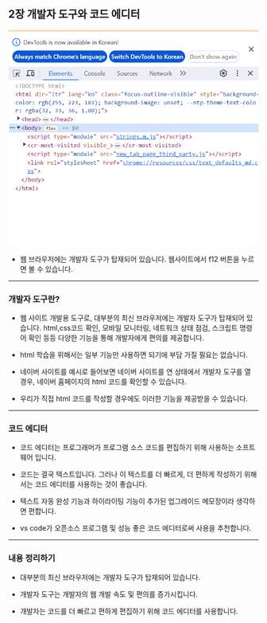 ## 2장 개발자 도구와 코드 에디터

![alt text](image.png)

* 웹 브라우저에는 개발자 도구가 탑재되어 있습니다. 웹사이트에서 f12 버튼을 누르면 볼 수 있습니다.

---

### 개발자 도구란?

* 웹 사이트 개발용 도구로, 대부분의 최신 브라우저에는 개발자 도구가 탑재되어 있습니다. html,css코드 확인, 모바일 모니터링, 네트워크 상태 점검, 스크립트 명령어 확인 등등 다양한 기능을 통해 개발자에게 편의를 제공합니다.

* html 학습을 위해서는 일부 기능만 사용하면 되기에 부담 가질 필요는 없습니다.

* 네이버 사이트를 예시로 들어보면 네이버 사이트를 연 상태에서 개발자 도구를 열 경우, 네이버 홈페이지의 html 코드를 확인할 수 있습니다.

* 우리가 직접 html 코드를 작성할 경우에도 이러한 기능을 제공받을 수 있습니다.

---

### 코드 에디터

* 코드 에디터는 프로그래머가 프로그램 소스 코드를 편집하기 위해 사용하는 소프트웨어 입니다.

* 코드는 결국 텍스트입니다. 그러나 이 텍스트를 더 빠르게, 더 편하게 작성하기 위해서는 코드 에디터를 사용하는 것이 좋습니다.

* 텍스트 자동 완성 기능과 하이라이팅 기능이 추가된 업그레이드 메모장이라 생각하면 편합니다.

* vs code가 오픈소스 프로그램 및 성능 좋은 코드 에디터로써 사용을 추천합니다.

---

### 내용 정리하기

* 대부분의 최신 브라우저에는 개발자 도구가 탑재되어 있습니다.

* 개발자 도구는 개발자의 웹 개발 속도 및 편의를 증가시킵니다.

* 개발자는 코드를 더 빠르고 편하게 편집하기 위해 코드 에디터를 사용합니다.
